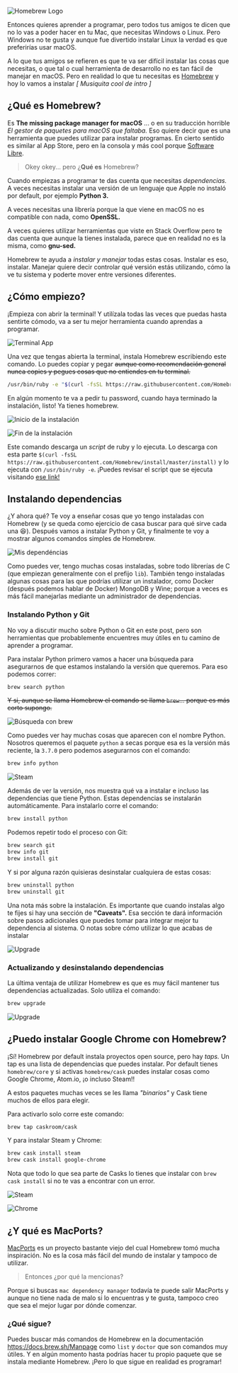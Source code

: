 ![Homebrew Logo](/assets/2018-10-30/homebrew_logo.png)

Entonces quieres aprender a programar, pero todos tus amigos te dicen que no lo vas a poder hacer en tu Mac, que necesitas Windows o Linux. Pero Windows no te gusta y aunque fue divertido instalar Linux la verdad es que preferirías usar macOS.

A lo que tus amigos se refieren es que te va ser difícil instalar las cosas que necesitas, o que tal o cual herramienta de desarrollo no es tan fácil de manejar en macOS. Pero en realidad lo que tu necesitas es [Homebrew](https://brew.sh/) y hoy lo vamos a instalar _[ Musiquita cool de intro ]_


## ¿Qué es Homebrew?

Es **The missing package manager for macOS** ... o en su traducción horrible _El gestor de paquetes para macOS que faltaba._ Eso quiere decir que es una herramienta que puedes utilizar para instalar programas. En cierto sentido es similar al App Store, pero en la consola y más cool porque [Software Libre](https://www.fsf.org/).

> Okey okey... pero ¿**Qué es** Homebrew?

Cuando empiezas a programar te das cuenta que necesitas _dependencias._ A veces necesitas instalar una versión de un lenguaje que Apple no instaló por default, por ejemplo **Python 3.**

A veces necesitas una librería porque la que viene en macOS no es compatible con nada, como **OpenSSL.**

A veces quieres utilizar herramientas que viste en Stack Overflow pero te das cuenta que aunque la tienes instalada, parece que en realidad no es la misma, como **gnu-sed.**

Homebrew te ayuda a _instalar y manejar_ todas estas cosas. Instalar es eso, instalar. Manejar quiere decir controlar qué versión estás utilizando, cómo la ve tu sistema y poderte mover entre versiones diferentes.


## ¿Cómo empiezo?

¡Empieza con abrir la terminal! Y utilízala todas las veces que puedas hasta sentirte cómodo, va a ser tu mejor herramienta cuando aprendas a programar.

![Terminal App](/assets/2018-10-30/terminal_app.png)

Una vez que tengas abierta la terminal, instala Homebrew escribiendo este comando. Lo puedes copiar y pegar ~~aunque como recomendación general nunca copies y pegues cosas que no entiendes en tu terminal.~~

```bash
/usr/bin/ruby -e "$(curl -fsSL https://raw.githubusercontent.com/Homebrew/install/master/install)"
```

En algún momento te va a pedir tu password, cuando haya terminado la instalación, listo! Ya tienes homebrew.

![Inicio de la instalación](/assets/2018-10-30/installing_1.png)

![Fin de la instalación](/assets/2018-10-30/installing_2.png)


Este comando descarga un _script_ de ruby y lo ejecuta. Lo descarga con esta parte `$(curl -fsSL https://raw.githubusercontent.com/Homebrew/install/master/install)` y lo ejecuta con `/usr/bin/ruby -e`. ¡Puedes revisar el script que se ejecuta visitando [ese link!](https://raw.githubusercontent.com/Homebrew/install/master/install)

## Instalando dependencias

¿Y ahora qué? Te voy a enseñar cosas que yo tengo instaladas con Homebrew (y se queda como ejercicio de casa buscar para qué sirve cada una :laughing:). Después vamos a instalar Python y Git, y finalmente te voy a mostrar algunos comandos simples de Homebrew.

![Mis dependéncias](/assets/2018-10-30/my_dependencies.png)

Como puedes ver, tengo muchas cosas instaladas, sobre todo librerías de C (que empiezan generalmente con el prefijo `lib`). También tengo instaladas algunas cosas para las que podrías utilizar un instalador, como Docker (después podemos hablar de Docker) MongoDB y Wine; porque a veces es más fácil manejarlas mediante un administrador de dependencias.

### Instalando Python y Git

No voy a discutir mucho sobre Python o Git en este post, pero son herramientas que probablemente encuentres muy útiles en tu camino de aprender a programar.

Para instalar Python primero vamos a hacer una búsqueda para asegurarnos de que estamos instalando la versión que queremos. Para eso podemos correr:

```bash
brew search python
```

~~Y si, aunque se llama Homebrew el comando se llama `brew`... porque es más corto supongo.~~

![Búsqueda con brew](/assets/2018-10-30/brew_search.png)

Como puedes ver hay muchas cosas que aparecen con el nombre Python. Nosotros queremos el paquete `python` a secas porque esa es la versión más reciente, la `3.7.0` pero podemos asegurarnos con el comando:

```bash
brew info python
```

![Steam](/assets/2018-10-30/python.png)

Además de ver la versión, nos muestra qué va a instalar e incluso las dependencias que tiene Python. Estas dependencias se instalarán automáticamente. Para instalarlo corre el comando:

```bash
brew install python
```

Podemos repetir todo el proceso con Git:

```bash
brew search git
brew info git
brew install git
```

Y si por alguna razón quisieras desinstalar cualquiera de estas cosas:

```bash
brew uninstall python
brew uninstall git
```

Una nota más sobre la instalación. Es importante que cuando instalas algo te fijes si hay una sección de **"Caveats".** Esa sección te dará información sobre pasos adicionales que puedes tomar para integrar mejor tu dependencia al sistema. O notas sobre cómo utilizar lo que acabas de instalar

![Upgrade](/assets/2018-10-30/caveats.png)

### Actualizando y desinstalando dependencias

La última ventaja de utilizar Homebrew es que es muy fácil mantener tus dependencias actualizadas. Solo utiliza el comando:

```bash
brew upgrade
```

![Upgrade](/assets/2018-10-30/upgrade.png)

## ¿Puedo instalar Google Chrome con Homebrew?

¡Sí! Homebrew por default instala proyectos open source, pero hay _taps._ Un tap es una lista de dependencias que puedes instalar. Por default tienes `homebrew/core` y si activas `homebrew/cask` puedes instalar cosas como Google Chrome, Atom.io, ¡o incluso Steam!!

A estos paquetes muchas veces se les llama _"binarios"_ y Cask tiene muchos de ellos para elegir.

Para activarlo solo corre este comando:

```bash
brew tap caskroom/cask
```

Y para instalar Steam y Chrome:

```bash
brew cask install steam
brew cask install google-chrome
```

Nota que todo lo que sea parte de Casks lo tienes que instalar con `brew cask install` si no te vas a encontrar con un error.

![Steam](/assets/2018-10-30/casks_1.png)


![Chrome](/assets/2018-10-30/casks_2.png)

## ¿Y qué es MacPorts?

[MacPorts](https://www.macports.org/) es un proyecto bastante viejo del cual Homebrew tomó mucha inspiración. No es la cosa más fácil del mundo de instalar y tampoco de utilizar.

> Entonces ¿por qué la mencionas?

Porque si buscas `mac dependency manager` todavía te puede salir MacPorts y aunque no tiene nada de malo si lo encuentras y te gusta, tampoco creo que sea el mejor lugar por dónde comenzar.

### ¿Qué sigue?

Puedes buscar más comandos de Homebrew en la documentación https://docs.brew.sh/Manpage como `list` y `doctor` que son comandos muy útiles. Y en algún momento hasta podrías hacer tu propio paquete que se instala mediante Homebrew. ¡Pero lo que sigue en realidad es programar!
